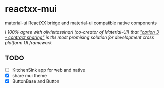 # reactxx-mui

material-ui ReactXX bridge and material-ui compatible native components

*I 100% agree with oliviertassinari (co-creator of Material-UI) that ["option 3 - contract sharing"](https://github.com/mui-org/material-ui/issues/593#issuecomment-286855345) is the most promising solution for development cross platform UI framework*

## TODO
- [ ] KitchenSink app for web and native
- [x] share mui theme
- [x] ButtonBase and Button
